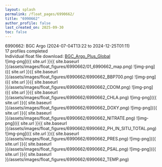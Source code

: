 ```yaml
---
layout: splash
permalink: /float_pages/6990662/
title: "6990662"
author_profile: false
last_created_on: 2025-09-30
toc: false
---
```

 
6990662: BGC Argo (2024-07-04T13:22 to 2024-12-25T01:11)\
17 profiles completed\
Individual float file download: [BGC_Argo_Plus_Global](https://ftp.soest.hawaii.edu/bgc_argo_plus/Individual_Floats/outliers_removed/6990662_Sprof_processed.nc)\
![img-png]({{ site.url }}{{ site.baseurl }}/assets/images/float_figures/6990662/01_6990662_map.png)
![img-png]({{ site.url }}{{ site.baseurl }}/assets/images/float_figures/6990662/6990662_BBP700.png)
![img-png]({{ site.url }}{{ site.baseurl }}/assets/images/float_figures/6990662/6990662_CDOM.png)
![img-png]({{ site.url }}{{ site.baseurl }}/assets/images/float_figures/6990662/6990662_CHLA.png)
![img-png]({{ site.url }}{{ site.baseurl }}/assets/images/float_figures/6990662/6990662_DOXY.png)
![img-png]({{ site.url }}{{ site.baseurl }}/assets/images/float_figures/6990662/6990662_NITRATE.png)
![img-png]({{ site.url }}{{ site.baseurl }}/assets/images/float_figures/6990662/6990662_PH_IN_SITU_TOTAL.png)
![img-png]({{ site.url }}{{ site.baseurl }}/assets/images/float_figures/6990662/6990662_PRES.png)
![img-png]({{ site.url }}{{ site.baseurl }}/assets/images/float_figures/6990662/6990662_PSAL.png)
![img-png]({{ site.url }}{{ site.baseurl }}/assets/images/float_figures/6990662/6990662_TEMP.png)
